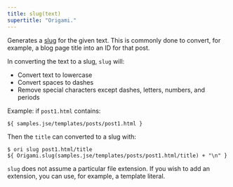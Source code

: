 ```yaml
---
title: slug(text)
supertitle: "Origami."
---
```


Generates a [slug](https://developer.mozilla.org/en-US/docs/Glossary/Slug) for the given text. This is commonly done to convert, for example, a blog page title into an ID for that post.

In converting the text to a slug, `slug` will:

- Convert text to lowercase
- Convert spaces to dashes
- Remove special characters except dashes, letters, numbers, and periods

Example: if `post1.html` contains:

```html
${ samples.jse/templates/posts/post1.html }
```

Then the `title` can converted to a slug with:

```console
$ ori slug post1.html/title
${ Origami.slug(samples.jse/templates/posts/post1.html/title) + "\n" }
```

`slug` does not assume a particular file extension. If you wish to add an extension, you can use, for example, a template literal.

